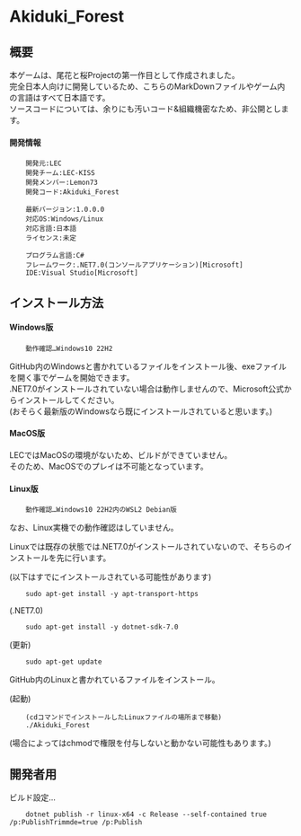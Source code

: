 # Akiduki_Forest

## 概要

本ゲームは、尾花と桜Projectの第一作目として作成されました。<br>
完全日本人向けに開発しているため、こちらのMarkDownファイルやゲーム内の言語はすべて日本語です。<br>
ソースコードについては、余りにも汚いコード&組織機密なため、非公開とします。<br>

#### 開発情報

		開発元:LEC
		開発チーム:LEC-KISS
		開発メンバー:Lemon73
		開発コード:Akiduki_Forest

		最新バージョン:1.0.0.0
		対応OS:Windows/Linux
		対応言語:日本語
		ライセンス:未定

		プログラム言語:C#
		フレームワーク:.NET7.0(コンソールアプリケーション)[Microsoft]
		IDE:Visual Studio[Microsoft]

## インストール方法

#### Windows版

		動作確認…Windows10 22H2

GitHub内のWindowsと書かれているファイルをインストール後、exeファイルを開く事でゲームを開始できます。<br>
.NET7.0がインストールされていない場合は動作しませんので、Microsoft公式からインストールしてください。<br>
(おそらく最新版のWindowsなら既にインストールされていると思います。)<br>

#### MacOS版

LECではMacOSの環境がないため、ビルドができていません。<br>
そのため、MacOSでのプレイは不可能となっています。<br>

#### Linux版

		動作確認…Windows10 22H2内のWSL2 Debian版

なお、Linux実機での動作確認はしていません。<br>

Linuxでは既存の状態では.NET7.0がインストールされていないので、そちらのインストールを先に行います。

(以下はすでにインストールされている可能性があります)

		sudo apt-get install -y apt-transport-https

(.NET7.0)

		sudo apt-get install -y dotnet-sdk-7.0

(更新)

		sudo apt-get update

GitHub内のLinuxと書かれているファイルをインストール。

(起動)

		(cdコマンドでインストールしたLinuxファイルの場所まで移動)
		./Akiduki_Forest

(場合によってはchmodで権限を付与しないと動かない可能性もあります。)

## 開発者用
ビルド設定…

		dotnet publish -r linux-x64 -c Release --self-contained true /p:PublishTrimmde=true /p:Publish
